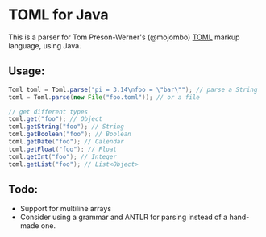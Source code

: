 TOML for Java
===
This is a parser for Tom Preson-Werner's (@mojombo) [TOML](https://raw.github.com/mojombo/toml/) markup language, using Java.

Usage:
----
```java
Toml toml = Toml.parse("pi = 3.14\nfoo = \"bar\""); // parse a String
toml = Toml.parse(new File("foo.toml")); // or a file

// get different types
toml.get("foo"); // Object
toml.getString("foo"); // String
toml.getBoolean("foo"); // Boolean
toml.getDate("foo"); // Calendar
toml.getFloat("foo"); // Float
toml.getInt("foo"); // Integer
toml.getList("foo"); // List<Object>
```

Todo:
-----

* Support for multiline arrays
* Consider using a grammar and ANTLR for parsing instead of a hand-made one.
